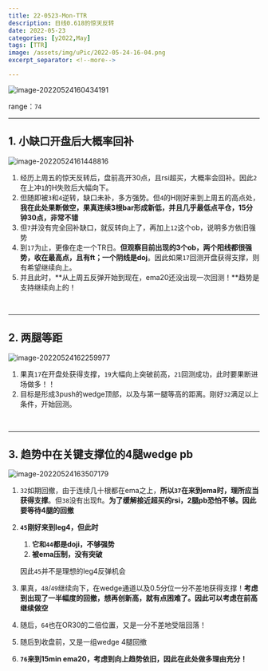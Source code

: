 ```yaml
---
title: 22-0523-Mon-TTR
description: 日线0.618的惊天反转
date: 2022-05-23
categories: [y2022,May]
tags: [TTR]
image: /assets/img/uPic/2022-05-24-16-04.png
excerpt_separator: <!--more-->

---
```


![image-20220524160434191](https://cdn.jsdelivr.net/gh/shawnyeung/shawnyeung.github.io@master/assets/img/uPic/2022-05-24-16-04.png)

 <!--more-->

range：`74`

---

## 1. 小缺口开盘后大概率回补

![image-20220524161448816](https://cdn.jsdelivr.net/gh/shawnyeung/shawnyeung.github.io@master/assets/img/uPic/2022-05-24-16-14.png)

1. 经历上周五的惊天反转后，盘前高开30点，且rsi超买，大概率会回补。因此`2`在上冲`1`的H失败后大幅向下。
2. 但随即被`3`和`4`逆转，缺口未补，多方强势。但`4`的H刚好来到上周五的高点处，**我在此处果断做空，果真连续3根bar形成新低，并且几乎最低点平仓，15分钟30点，非常不错**
3. 但`7`并没有完全回补缺口，就反转向上了，再加上`12`这个ob，说明多方依旧强势
4. 到`17`为止，更像在走一个TR日。**但观察目前出现的3个ob，两个阳线都很强势，收在最高点，且有ft；一个阴线是doj**。因此如果`17`回测开盘获得支撑，则有希望继续向上。
5. 并且此时，**从上周五反弹开始到现在，ema20还没出现一次回测！**趋势是支持继续向上的！

<br/>

---

## 2. 两腿等距

![image-20220524162259977](https://cdn.jsdelivr.net/gh/shawnyeung/shawnyeung.github.io@master/assets/img/uPic/2022-05-24-16-23.png)

1. 果真`17`在开盘处获得支撑，`19`大幅向上突破前高，`21`回测成功，此时要果断进场做多！！
1. 目标是形成3push的wedge顶部，以及与第一腿等高的距离。刚好`32`满足以上条件，开始回测。

<br/>

---

## 3. 趋势中在关键支撑位的4腿wedge pb

![image-20220524163507179](https://cdn.jsdelivr.net/gh/shawnyeung/shawnyeung.github.io@master/assets/img/uPic/2022-05-24-16-35.png)

1. `32`如期回撤，由于连续几十根都在ema之上，**所以`37`在来到ema时，理所应当获得支撑**。但`38`没有出现ft。**为了缓解接近超买的rsi，2腿pb恐怕不够。因此要等待4腿的回撤**
2. **`45`刚好来到leg4，但此时**

   1. **它和`44`都是doji，不够强势**
   2. **被ema压制，没有突破**

   因此`45`并不是理想的leg4反弹机会
1. 果真，`48`/`49`继续向下，在wedge通道以及0.5分位一分不差地获得支撑！**考虑到出现了一半幅度的回撤，想再创新高，就有点困难了。因此可以考虑在前高继续做空**
1. 随后，`64`也在OR30的二倍位置，又是一分不差地受阻回落！
1. 随后到收盘前，又是一组wedge 4腿回撤
1. **`76`来到15min ema20，考虑到向上趋势依旧，因此在此处做多理由充分！**

